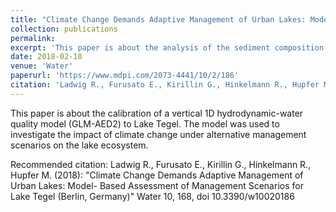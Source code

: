 ```yaml
---
title: "Climate Change Demands Adaptive Management of Urban Lakes: Model- Based Assessment of Management Scenarios for Lake Tegel (Berlin, Germany)"
collection: publications
permalink: 
excerpt: 'This paper is about the analysis of the sediment composition of an urban lake using XRF scanning and post-processing by multivariate statistical methods (PCA, k-means, SOM).'
date: 2018-02-10
venue: 'Water'
paperurl: 'https://www.mdpi.com/2073-4441/10/2/186'
citation: 'Ladwig R., Furusato E., Kirillin G., Hinkelmann R., Hupfer M. (2018): "Climate Change Demands Adaptive Management of Urban Lakes: Model- Based Assessment of Management Scenarios for Lake Tegel (Berlin, Germany)" Water 10, 168, doi 10.3390/w10020186'
---
```

This paper is about the calibration of a vertical 1D hydrodynamic-water quality model (GLM-AED2) to Lake Tegel. The model was used to investigate the impact of climate change under alternative management scenarios on the lake ecosystem.

Recommended citation: Ladwig R., Furusato E., Kirillin G., Hinkelmann R., Hupfer M. (2018): "Climate Change Demands Adaptive Management of Urban Lakes: Model- Based Assessment of Management Scenarios for Lake Tegel (Berlin, Germany)" Water 10, 168, doi 10.3390/w10020186

